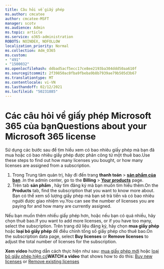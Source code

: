 ```yaml
---
title: Câu hỏi về giấy phép
ms.author: cmcatee
author: cmcatee-MSFT
manager: scotv
ms.audience: Admin
ms.topic: article
ms.service: o365-administration
ROBOTS: NOINDEX, NOFOLLOW
localization_priority: Normal
ms.collection: Adm_O365
ms.custom:
- "491"
- "1500032"
ms.openlocfilehash: ddbad5acf5ecc17ce8ee2193ba304ddd50aa610f
ms.sourcegitcommit: 2f39850ac0fba9fbeba9b8b7939ae79b505d3b67
ms.translationtype: MT
ms.contentlocale: vi-VN
ms.lasthandoff: 02/12/2021
ms.locfileid: "50231885"
---
```

# <a name="questions-about-your-microsoft-365-license"></a><span data-ttu-id="00f6b-102">Các câu hỏi về giấy phép Microsoft 365 của bạn</span><span class="sxs-lookup"><span data-stu-id="00f6b-102">Questions about your Microsoft 365 license</span></span>

<span data-ttu-id="00f6b-103">Sử dụng các bước sau để tìm hiểu xem có bao nhiêu giấy phép mà bạn đã mua hoặc có bao nhiêu giấy phép được phân công từ một thuê bao.</span><span class="sxs-lookup"><span data-stu-id="00f6b-103">Use these steps to find out how many licenses you bought, or how many licenses are assigned from a subscription.</span></span>
  
1. <span data-ttu-id="00f6b-104">Trong Trung tâm quản trị, hãy đi đến trang **thanh toán** \> **[sản phẩm của bạn](https://go.microsoft.com/fwlink/p/?linkid=842054)** .</span><span class="sxs-lookup"><span data-stu-id="00f6b-104">In the admin center, go to the **Billing** \> **[Your products](https://go.microsoft.com/fwlink/p/?linkid=842054)** page.</span></span>
2. <span data-ttu-id="00f6b-105">Trên tab **sản phẩm** , hãy tìm đăng ký mà bạn muốn tìm hiểu thêm.</span><span class="sxs-lookup"><span data-stu-id="00f6b-105">On the **Products** tab, find the subscription that you want to know more about.</span></span> <span data-ttu-id="00f6b-106">Bạn có thể xem số lượng giấy phép mà bạn sẽ trả tiền và có bao nhiêu người được giao nhiệm vụ.</span><span class="sxs-lookup"><span data-stu-id="00f6b-106">You can see the number of licenses you are paying for and how many are currently assigned.</span></span>

<span data-ttu-id="00f6b-107">Nếu bạn muốn thêm nhiều giấy phép hơn, hoặc nếu bạn có quá nhiều, hãy chọn thuê bao.</span><span class="sxs-lookup"><span data-stu-id="00f6b-107">If you want to add more licenses, or if you have too many, select the subscription.</span></span> <span data-ttu-id="00f6b-108">Trên trang dữ liệu đăng ký, hãy chọn **mua giấy phép** hoặc **loại bỏ giấy phép** để điều chỉnh tổng số giấy phép cho thuê bao.</span><span class="sxs-lookup"><span data-stu-id="00f6b-108">On the subscription data page, select **Buy licenses** or **Remove licenses** to adjust the total number of licenses for the subscription.</span></span>

<span data-ttu-id="00f6b-109">**Xem video** hướng dẫn cách thực hiện như sau: [mua giấy phép mới](https://go.microsoft.com/fwlink/p/?linkid=2154857) hoặc [loại bỏ giấy phép hiện có](https://go.microsoft.com/fwlink/p/?linkid=2154938)</span><span class="sxs-lookup"><span data-stu-id="00f6b-109">**WATCH a video** that shows how to do this: [Buy new licenses](https://go.microsoft.com/fwlink/p/?linkid=2154857) or [Remove existing licenses](https://go.microsoft.com/fwlink/p/?linkid=2154938)</span></span>